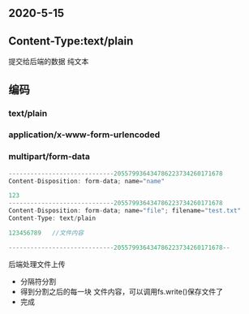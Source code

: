 ## 2020-5-15
## Content-Type:text/plain
提交给后端的数据 纯文本
## 编码
### text/plain
### application/x-www-form-urlencoded
### multipart/form-data
 ```js
 -----------------------------205579936434786223734260171678
Content-Disposition: form-data; name="name"

123
-----------------------------205579936434786223734260171678
Content-Disposition: form-data; name="file"; filename="test.txt"
Content-Type: text/plain

123456789   //文件内容

-----------------------------205579936434786223734260171678--
 ```

 后端处理文件上传
 - 分隔符分割
 - 得到分割之后的每一块 文件内容，可以调用fs.write()保存文件了
 - 完成